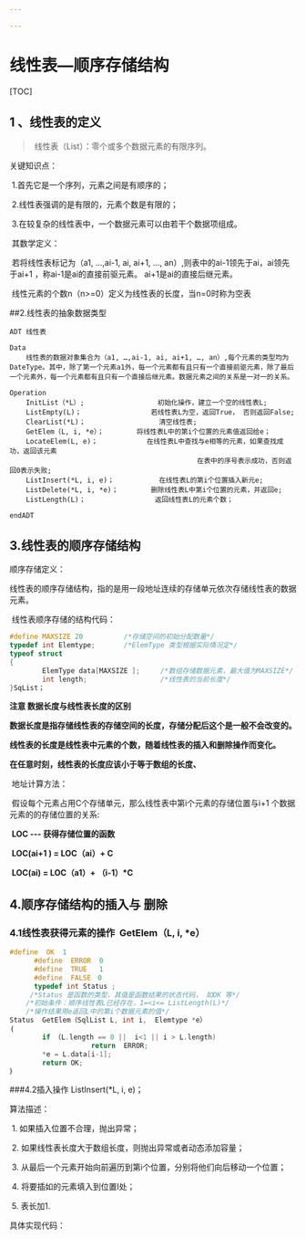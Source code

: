 ```yaml
---

---
```


# 线性表—顺序存储结构 

[TOC]

## 1 、线性表的定义

>  线性表（List）：零个或多个数据元素的有限序列。 

关键知识点：

​        1.首先它是一个序列，元素之间是有顺序的；

​        2.线性表强调的是有限的，元素个数是有限的；

​        3.在较复杂的线性表中，一个数据元素可以由若干个数据项组成。

​        其数学定义：

​        若将线性表标记为（a1, …,ai-1, ai, ai+1, …, an）,则表中的ai-1领先于ai，ai领先 于ai+1  ，称ai-1是ai的直接前驱元素。 ai+1是ai的直接后继元素。

​       线性元素的个数n（n>=0）定义为线性表的长度，当n=0时称为空表

##2.线性表的抽象数据类型

```
ADT 线性表  
  
Data  
    线性表的数据对象集合为（a1, …,ai-1, ai, ai+1, …, an）,每个元素的类型均为DateType。其中，除了第一个元素a1外，每一个元素都有且只有一个直接前驱元素，除了最后一个元素外，每一个元素都有且只有一个直接后继元素。数据元素之间的关系是一对一的关系。  
  
Operation  
    InitList（*L）;                  初始化操作，建立一个空的线性表L;  
    ListEmpty(L)；                 若线性表L为空，返回True， 否则返回False;  
    ClearList(*L)；                  清空线性表;  
    GetElem（L, i, *e）；        将线性表L中的第i个位置的元素值返回给e；  
    LocateElem(L, e)；            在线性表L中查找与e相等的元素，如果查找成功，返回该元素                                    
                                              在表中的序号表示成功，否则返回0表示失败;  
    ListInsert(*L, i, e)；           在线性表L的第i个位置插入新元e;  
    ListDelete(*L, i, *e)；        删除线性表L中第i个位置的元素，并返回e;      
    ListLength(L)；                 返回线性表L的元素个数；  
  
endADT     
```

## **3.线性表的顺序存储结构** 

顺序存储定义：

​            线性表的顺序存储结构，指的是用一段地址连续的存储单元依次存储线性表的数据元素。 

​        线性表顺序存储的结构代码：

```c
#define MAXSIZE 20          /*存储空间的初始分配数量*/  
typedef int Elemtype;       /*ElemType 类型根据实际情况定*/  
typeof struct  
{  
        ElemType data[MAXSIZE ];     /*数组存储数据元素，最大值为MAXSIZE*/  
        int length;                  /*线性表的当前长度*/  
}SqList；  
```

 **注意  数据长度与线性表长度的区别**        

​    **数据长度是指存储线性表的存储空间的长度，存储分配后这个是一般不会改变的。**

​    **线性表的长度是线性表中元素的个数，随着线性表的插入和删除操作而变化。**

​    **在任意时刻，线性表的长度应该小于等于数组的长度、**

​         地址计算方法：

​         假设每个元素占用C个存储单元，那么线性表中第i个元素的存储位置与i+1 个数据元素的的存储位置的关系:

​        **LOC --- 获得存储位置的函数**                   

​        **LOC(ai+1 ) = LOC（ai）+ C**

​        **LOC(ai) = LOC（a1）+ （i-1）\*C**

## **4.顺序存储结构的插入与 删除** 

### 4.1**线性表获得元素的操作  GetElem（L, i, \*e）** 

```c
#define  OK  1   
      #define  ERROR  0  
      #define  TRUE   1  
      #define  FALSE　0  
      typedef int Status ;  
     /*Status 是函数的类型，其值是函数结果的状态代码， 如OK 等*/  
    /*初始条件：顺序线性表L已经存在，1=<i<= ListLength(L)*/  
    /*操作结果用e返回L中的第i个数据元素的值*/  
Status  GetElem（SqlList L, int i,  Elemtype *e）  
｛  
        if （L.length == 0 ||  i<1 || i > L.length)  
                    return  ERROR;   
        *e = L.data[i-1];  
        return OK;  
｝
```

###4.2插入操作 ListInsert(*L, i, e)；

   算法描述：

​      1. 如果插入位置不合理，抛出异常；

​      2. 如果线性表长度大于数组长度，则抛出异常或者动态添加容量；

​      3. 从最后一个元素开始向前遍历到第i个位置，分别将他们向后移动一个位置；

​      4. 将要插如的元素填入到位置I处；

​      5. 表长加1.

具体实现代码：